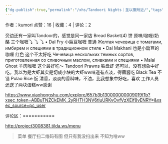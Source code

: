 ```yaml
---
{"dg-publish":true,"permalink":"/xhs/Tandoori Nights｜圣以撒附近/","tags":["rednote"],"created":"2025-03-17T18:30:47.407+08:00","updated":"2025-03-17T21:39:04.930+08:00"}
---
```


作者：kumori
点赞：16   |   收藏：4   |   评论：2

旁边还有一家叫Tandoor的，感觉是同一家店
Bread Basket(4) 饼 原味/咖喱/奶酪
三个咖喱⤵ ⤵ ⤵
• Dal Fry 小扁豆咖喱 普通
Желтая чечевица с томатами, имбирем и специями в традиционном стиле
• Dal Makhani 也是小扁豆的咖喱 红色 这个不太好吃
Чечевица нескольких темных сортов, приготовленная со сливочным маслом, сливками и специями
• Malai Ghost 羊肉咖喱 这个最好吃～
Tandoori Prawns 铁盘虾 还可以，没有想象中好吃。我以为是大虾其实是切成小块的大虾ww味道有点淡，得蘸酱吃
Black Tea 不错
Pulao Rice 饭 清香，淡淡的香料味，不油，比我想象中好吃，喜欢
工作人员还送了两块蛋糕ww感谢

https://www.xiaohongshu.com/explore/657b3b130000000009019f1b?xsec_token=ABBuTNZCkEMK_2yRHTH3NV6tluURKvOvfVzXEif8vENRY=&xsec_source=pc_user

评论区：===========

http://project3008381.tilda.ws/menu

> 菜单 餐厅扫二维码有图 但只有我没扫出来 不知为啥ww